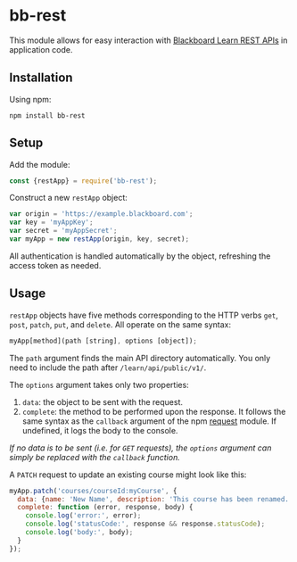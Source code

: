 # bb-rest

This module allows for easy interaction with [Blackboard Learn REST APIs](https://developer.blackboard.com/portal/displayApi) in application code.

## Installation
Using npm:

    npm install bb-rest
    
## Setup

Add the module:

```javascript
const {restApp} = require('bb-rest');
```
Construct a new `restApp` object:

```javascript
var origin = 'https://example.blackboard.com';
var key = 'myAppKey';
var secret = 'myAppSecret';
var myApp = new restApp(origin, key, secret);
```
All authentication is handled automatically by the object, refreshing the access token as needed.

## Usage

`restApp` objects have five methods corresponding to the HTTP verbs `get`, `post`, `patch`, `put`, and `delete`. All operate on the same syntax:

```javascript
myApp[method](path [string], options [object]);
```

The `path` argument finds the main API directory automatically. You only need to include the path after `/learn/api/public/v1/`. 

The `options` argument takes only two properties:
1. `data`: the object to be sent with the request.
2. `complete`: the method to be performed upon the response. It follows the same syntax as the `callback` argument of the npm [request](https://www.npmjs.com/package/request) module. If undefined, it logs the body to the console.

*If no data is to be sent (i.e. for `GET` requests), the `options` argument can simply be replaced with the `callback` function.*

A `PATCH` request to update an existing course might look like this:

```javascript
myApp.patch('courses/courseId:myCourse', {
  data: {name: 'New Name', description: 'This course has been renamed.'},
  complete: function (error, response, body) {
    console.log('error:', error);
    console.log('statusCode:', response && response.statusCode);
    console.log('body:', body);
  }
});
```
